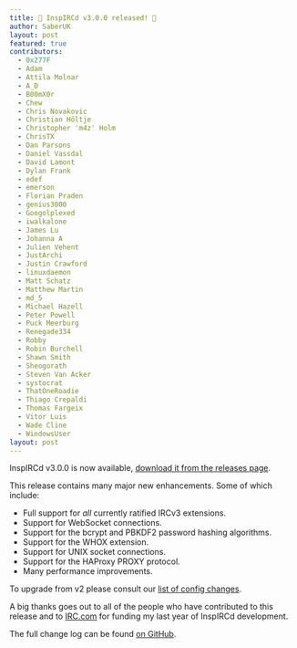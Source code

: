 ```yaml
---
title: 🎉 InspIRCd v3.0.0 released! 🎉
author: SaberUK
layout: post
featured: true
contributors:
  - 0x277F
  - Adam
  - Attila Molnar
  - A_D
  - B00mX0r
  - Chew
  - Chris Novakovic
  - Christian Höltje
  - Christopher 'm4z' Holm
  - ChrisTX
  - Dan Parsons
  - Daniel Vassdal
  - David Lamont
  - Dylan Frank
  - edef
  - emerson
  - Florian Praden
  - genius3000
  - Googolplexed
  - iwalkalone
  - James Lu
  - Johanna A
  - Julien Vehent
  - JustArchi
  - Justin Crawford
  - linuxdaemon
  - Matt Schatz
  - Matthew Martin
  - md_5
  - Michael Hazell
  - Peter Powell
  - Puck Meerburg
  - Renegade334
  - Robby
  - Robin Burchell
  - Shawn Smith
  - Sheogorath
  - Steven Van Acker
  - systocrat
  - ThatOneRoadie
  - Thiago Crepaldi
  - Thomas Fargeix
  - Vitor Luis
  - Wade Cline
  - WindowsUser
layout: post
---
```


InspIRCd v3.0.0 is now available, [download it from the releases page](https://github.com/inspircd/inspircd/releases).

This release contains many major new enhancements. Some of which include:

- Full support for *all* currently ratified IRCv3 extensions.
- Support for WebSocket connections.
- Support for the bcrypt and PBKDF2 password hashing algorithms.
- Support for the WHOX extension.
- Support for UNIX socket connections.
- Support for the HAProxy PROXY protocol.
- Many performance improvements.

To upgrade from v2 please consult our [list of config changes](https://docs.inspircd.org/3/configuration-changes).

A big thanks goes out to all of the people who have contributed to this release and to [IRC.com](https://irc.com) for funding my last year of InspIRCd development.

<!--more-->

The full change log can be found [on GitHub](https://github.com/inspircd/inspircd/compare/insp20...v3.0.0).